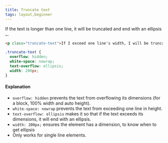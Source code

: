 ```yaml
---
title: Truncate text
tags: layout,beginner
---
```


If the text is longer than one line, it will be truncated and end with an ellipsis `…`.

```html
<p class="truncate-text">If I exceed one line's width, I will be truncated.</p>
```

```css
.truncate-text {
  overflow: hidden;
  white-space: nowrap;
  text-overflow: ellipsis;
  width: 200px;
}
```

#### Explanation

- `overflow: hidden` prevents the text from overflowing its dimensions (for a block, 100% width and auto height).
- `white-space: nowrap` prevents the text from exceeding one line in height.
- `text-overflow: ellipsis` makes it so that if the text exceeds its dimensions, it will end with an ellipsis.
- `width: 200px;` ensures the element has a dimension, to know when to get ellipsis
- Only works for single line elements.

